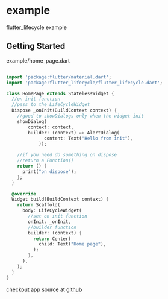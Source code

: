 # example

flutter_lifecycle example

## Getting Started

example/home_page.dart

```dart

import 'package:flutter/material.dart';
import 'package:flutter_lifecycle/flutter_lifecycle.dart';

class HomePage extends StatelessWidget {
  //on init function
  //pass to the LifeCycleWidget
  Dispose _onInit(BuildContext context) {
    //good to showDialogs only when the widget init
    showDialog(
        context: context,
        builder: (context) => AlertDialog(
              content: Text("Hello from init"),
            ));

    //if you need do something on dispose
    //return a Function()
    return () {
      print("on dispose");
    };
  }

  @override
  Widget build(BuildContext context) {
    return Scaffold(
      body: LifeCycleWidget(
        //set on init function
        onInit: _onInit,
        //builder function
        builder: (context) {
          return Center(
            child: Text("Home page"),
          );
        },
      ),
    );
  }
}

```

checkout app source at [github](https://github.com/everton-e26/flutter_lifecycle/tree/master/example)
